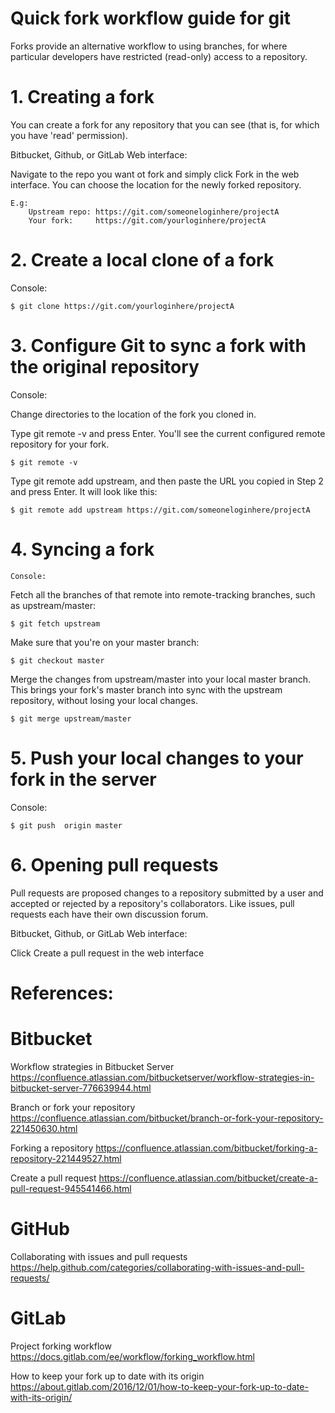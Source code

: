 # Quick fork workflow guide for git

Forks provide an alternative workflow to using branches, for where particular developers have restricted (read-only) access to a repository. 


# 1. Creating a fork

You can create a fork for any repository that you can see (that is, for which you have 'read' permission).

Bitbucket, Github, or GitLab Web interface:

Navigate to the repo you want ot fork and simply click Fork in the web interface. You can choose the location for the newly forked repository.

	E.g: 
		Upstream repo: https://git.com/someoneloginhere/projectA
		Your fork: 	   https://git.com/yourloginhere/projectA


# 2. Create a local clone of a fork
	
Console:
```
$ git clone https://git.com/yourloginhere/projectA
```

# 3. Configure Git to sync a fork with the original repository

Console:
	
Change directories to the location of the fork you cloned in. 

Type git remote -v and press Enter. You'll see the current configured remote repository for your fork.
```
$ git remote -v
```

Type git remote add upstream, and then paste the URL you copied in Step 2 and press Enter. It will look like this:
```
$ git remote add upstream https://git.com/someoneloginhere/projectA
```

# 4. Syncing a fork
	
	Console:
	
Fetch all the branches of that remote into remote-tracking branches, such as upstream/master:

```
$ git fetch upstream
```

Make sure that you're on your master branch:

```
$ git checkout master
```

Merge the changes from upstream/master into your local master branch. This brings your fork's master branch into sync with the upstream repository, without losing your local changes.
	
```
$ git merge upstream/master
```

# 5. Push your local changes to your fork in the server

Console:
	
```
$ git push  origin master 
```

# 6. Opening pull requests

Pull requests are proposed changes to a repository submitted by a user and accepted or rejected by a repository's collaborators. Like issues, pull requests each have their own discussion forum.
	
Bitbucket, Github, or GitLab Web interface:
	
Click Create a pull request in the web interface


# References:

# Bitbucket

Workflow strategies in Bitbucket Server
https://confluence.atlassian.com/bitbucketserver/workflow-strategies-in-bitbucket-server-776639944.html

Branch or fork your repository
https://confluence.atlassian.com/bitbucket/branch-or-fork-your-repository-221450630.html

Forking a repository
https://confluence.atlassian.com/bitbucket/forking-a-repository-221449527.html

Create a pull request
https://confluence.atlassian.com/bitbucket/create-a-pull-request-945541466.html


# GitHub

Collaborating with issues and pull requests
https://help.github.com/categories/collaborating-with-issues-and-pull-requests/


# GitLab

Project forking workflow
https://docs.gitlab.com/ee/workflow/forking_workflow.html

How to keep your fork up to date with its origin
https://about.gitlab.com/2016/12/01/how-to-keep-your-fork-up-to-date-with-its-origin/
